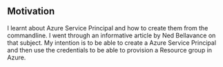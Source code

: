 ## Motivation
I learnt about Azure Service Principal and how to create them from the commandline. I went through an informative article by Ned Bellavance on that subject. My intention is to be able to create a Azure Service Principal and then use the credentials to be able to provision a Resource group in Azure.